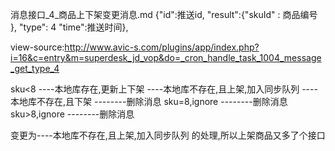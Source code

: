 消息接口_4_商品上下架变更消息.md
{"id":推送id, "result":{"skuId" : 商品编号 }, "type": 4 "time":推送时间},

view-source:http://www.avic-s.com/plugins/app/index.php?i=16&c=entry&m=superdesk_jd_vop&do=_cron_handle_task_1004_message_get_type_4

sku<8
----本地库存在,更新上下架
----本地库不存在,且上架,加入同步队列
----本地库不存在,且下架
--------删除消息
sku=8,ignore
--------删除消息
sku>8,ignore
--------删除消息

变更为----本地库不存在,且上架,加入同步队列 的处理,所以上架商品又多了个接口